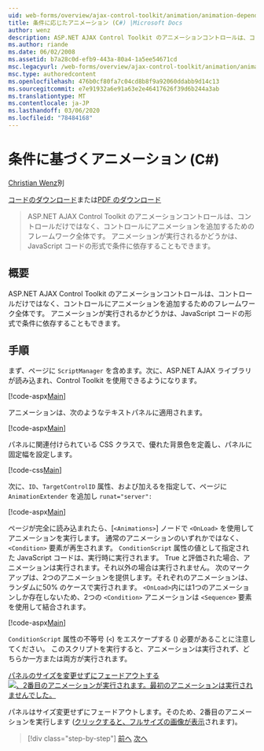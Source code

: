 ```yaml
---
uid: web-forms/overview/ajax-control-toolkit/animation/animation-depending-on-a-condition-cs
title: 条件に応じたアニメーション (C#) |Microsoft Docs
author: wenz
description: ASP.NET AJAX Control Toolkit のアニメーションコントロールは、コントロールだけではなく、コントロールにアニメーションを追加するためのフレームワーク全体です。 アニメーションの有無
ms.author: riande
ms.date: 06/02/2008
ms.assetid: b7a28c0d-efb9-443a-80a4-1a5ee54671cd
msc.legacyurl: /web-forms/overview/ajax-control-toolkit/animation/animation-depending-on-a-condition-cs
msc.type: authoredcontent
ms.openlocfilehash: 476b0cf80fa7c04cd8b8f9a92060ddabb9d14c13
ms.sourcegitcommit: e7e91932a6e91a63e2e46417626f39d6b244a3ab
ms.translationtype: MT
ms.contentlocale: ja-JP
ms.lasthandoff: 03/06/2020
ms.locfileid: "78484168"
---
```

# <a name="animation-depending-on-a-condition-c"></a>条件に基づくアニメーション (C#)

[Christian Wenz](https://github.com/wenz)別

[コードのダウンロード](https://download.microsoft.com/download/f/9/a/f9a26acd-8df4-4484-8a18-199e4598f411/Animation4.cs.zip)または[PDF のダウンロード](https://download.microsoft.com/download/6/7/1/6718d452-ff89-4d3f-a90e-c74ec2d636a3/animation4CS.pdf)

> ASP.NET AJAX Control Toolkit のアニメーションコントロールは、コントロールだけではなく、コントロールにアニメーションを追加するためのフレームワーク全体です。 アニメーションが実行されるかどうかは、JavaScript コードの形式で条件に依存することもできます。

## <a name="overview"></a>概要

ASP.NET AJAX Control Toolkit のアニメーションコントロールは、コントロールだけではなく、コントロールにアニメーションを追加するためのフレームワーク全体です。 アニメーションが実行されるかどうかは、JavaScript コードの形式で条件に依存することもできます。

## <a name="steps"></a>手順

まず、ページに `ScriptManager` を含めます。次に、ASP.NET AJAX ライブラリが読み込まれ、Control Toolkit を使用できるようになります。

[!code-aspx[Main](animation-depending-on-a-condition-cs/samples/sample1.aspx)]

アニメーションは、次のようなテキストパネルに適用されます。

[!code-aspx[Main](animation-depending-on-a-condition-cs/samples/sample2.aspx)]

パネルに関連付けられている CSS クラスで、優れた背景色を定義し、パネルに固定幅を設定します。

[!code-css[Main](animation-depending-on-a-condition-cs/samples/sample3.css)]

次に、`ID`、`TargetControlID` 属性、および加えるを指定して、ページに `AnimationExtender` を追加し `runat="server":`

[!code-aspx[Main](animation-depending-on-a-condition-cs/samples/sample4.aspx)]

ページが完全に読み込まれたら、[`<Animations>`] ノードで `<OnLoad>` を使用してアニメーションを実行します。 通常のアニメーションのいずれかではなく、`<Condition>` 要素が再生されます。 `ConditionScript` 属性の値として指定された JavaScript コードは、実行時に実行されます。 True と評価された場合、アニメーションは実行されます。それ以外の場合は実行されません。 次のマークアップは、2つのアニメーションを提供します。それぞれのアニメーションは、ランダムに50% のケースで実行されます。 `<OnLoad>`内には1つのアニメーションしか存在しないため、2つの `<Condition>` アニメーションは `<Sequence>` 要素を使用して結合されます。

[!code-aspx[Main](animation-depending-on-a-condition-cs/samples/sample5.aspx)]

`ConditionScript` 属性の不等号 (`<`) をエスケープする () 必要があることに注意してください。 このスクリプトを実行すると、アニメーションは実行されず、どちらか一方または両方が実行されます。

[パネルのサイズを変更せずにフェードアウトする ![、2番目のアニメーションが実行されます。最初のアニメーションは実行されませんでした。](animation-depending-on-a-condition-cs/_static/image2.png)](animation-depending-on-a-condition-cs/_static/image1.png)

パネルはサイズ変更せずにフェードアウトします。そのため、2番目のアニメーションを実行します ([クリックすると、フルサイズの画像が表示](animation-depending-on-a-condition-cs/_static/image3.png)されます)。

> [!div class="step-by-step"]
> [前へ](executing-several-animations-after-each-other-cs.md)
> [次へ](picking-one-animation-out-of-a-list-cs.md)
